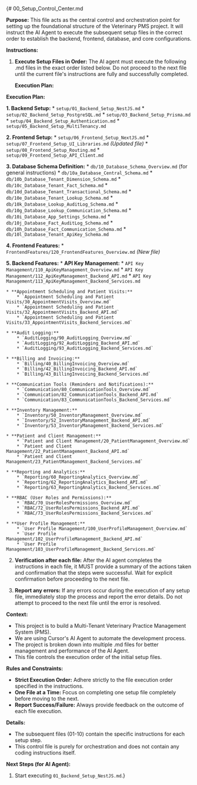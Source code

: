 {# 00_Setup_Control_Center.md

**Purpose:**
This file acts as the central control and orchestration point for setting up the foundational structure of the Veterinary PMS project. It will instruct the AI Agent to execute the subsequent setup files in the correct order to establish the backend, frontend, database, and core configurations.

**Instructions:**

1.  **Execute Setup Files in Order:**  The AI agent must execute the following .md files in the exact order listed below. Do not proceed to the next file until the current file's instructions are fully and successfully completed.

    **Execution Plan:**

**Execution Plan:**

**1. Backend Setup:**
    * `setup/01_Backend_Setup_NestJS.md`
    * `setup/02_Backend_Setup_PostgreSQL.md`
    * `setup/03_Backend_Setup_Prisma.md`
    * `setup/04_Backend_Setup_Authentication.md`
    * `setup/05_Backend_Setup_MultiTenancy.md`

**2. Frontend Setup:**
    * `setup/06_Frontend_Setup_NextJS.md`
    * `setup/07_Frontend_Setup_UI_Libraries.md`  *(Updated file)*
    * `setup/08_Frontend_Setup_Routing.md`
    * `setup/09_Frontend_Setup_API_Client.md`

**3. Database Schema Definition:**
    * `db/10_Database_Schema_Overview.md` (for general instructions)
    * `db/10a_Database_Central_Schema.md`
    * `db/10b_Database_Tenant_Dimension_Schema.md`
    * `db/10c_Database_Tenant_Fact_Schema.md`
    * `db/10d_Database_Tenant_Transactional_Schema.md`
    * `db/10e_Database_Tenant_Lookup_Schema.md`
    * `db/10k_Database_Lookup_AuditLog_Schema.md`
    * `db/10g_Database_Lookup_Communication_Schema.md`
    * `db/10i_Database_App_Settings_Schema.md`
    * `db/10j_Database_Fact_AuditLog_Schema.md`
    * `db/10h_Database_Fact_Communication_Schema.md`
    * `db/10l_Database_Tenant_ApiKey_Schema.md`


**4. Frontend Features:**
    * `FrontendFeatures/120_FrontendFeatures_Overview.md` *(New file)*

**5. Backend Features:**
    * **API Key Management:**
        * `API Key Management/110_ApiKeyManagement_Overview.md`
        * `API Key Management/112_ApiKeyManagement_Backend_API.md`
        * `API Key Management/113_ApiKeyManagement_Backend_Services.md`

    * **Appointment Scheduling and Patient Visits:**
        * `Appointment Scheduling and Patient Visits/30_AppointmentVisits_Overview.md`
        * `Appointment Scheduling and Patient Visits/32_AppointmentVisits_Backend_API.md`
        * `Appointment Scheduling and Patient Visits/33_AppointmentVisits_Backend_Services.md`

    * **Audit Logging:**
        * `AuditLogging/90_AuditLogging_Overview.md`
        * `AuditLogging/92_AuditLogging_Backend_API.md`
        * `AuditLogging/93_AuditLogging_Backend_Services.md`

    * **Billing and Invoicing:**
        * `Billing/40_BillingInvoicing_Overview.md`
        * `Billing/42_BillingInvoicing_Backend_API.md`
        * `Billing/43_BillingInvoicing_Backend_Services.md`

    * **Communication Tools (Reminders and Notifications):**
        * `Communication/80_CommunicationTools_Overview.md`
        * `Communication/82_CommunicationTools_Backend_API.md`
        * `Communication/83_CommunicationTools_Backend_Services.md`

    * **Inventory Management:**
        * `Inventory/50_InventoryManagement_Overview.md`
        * `Inventory/52_InventoryManagement_Backend_API.md`
        * `Inventory/53_InventoryManagement_Backend_Services.md`

    * **Patient and Client Management:**
        * `Patient and Client Management/20_PatientManagement_Overview.md`
        * `Patient and Client Management/22_PatientManagement_Backend_API.md`
        * `Patient and Client Management/23_PatientManagement_Backend_Services.md`

    * **Reporting and Analytics:**
        * `Reporting/60_ReportingAnalytics_Overview.md`
        * `Reporting/62_ReportingAnalytics_Backend_API.md`
        * `Reporting/63_ReportingAnalytics_Backend_Services.md`

    * **RBAC (User Roles and Permissions):**
        * `RBAC/70_UserRolesPermissions_Overview.md`
        * `RBAC/72_UserRolesPermissions_Backend_API.md`
        * `RBAC/73_UserRolesPermissions_Backend_Services.md`

    * **User Profile Management:**
        * `User Profile Management/100_UserProfileManagement_Overview.md`
        * `User Profile Management/102_UserProfileManagement_Backend_API.md`
        * `User Profile Management/103_UserProfileManagement_Backend_Services.md`


2.  **Verification after each file:** After the AI agent completes the instructions in each file, it MUST provide a summary of the actions taken and confirmation that the steps were successful.  Wait for explicit confirmation before proceeding to the next file.

3.  **Report any errors:** If any errors occur during the execution of any setup file, immediately stop the process and report the error details. Do not attempt to proceed to the next file until the error is resolved.

**Context:**

*   This project is to build a Multi-Tenant Veterinary Practice Management System (PMS).
*   We are using Cursor's AI Agent to automate the development process.
*   The project is broken down into multiple .md files for better management and performance of the AI Agent.
*   This file controls the execution order of the initial setup files.

**Rules and Constraints:**

*   **Strict Execution Order:**  Adhere strictly to the file execution order specified in the instructions.
*   **One File at a Time:**  Focus on completing one setup file completely before moving to the next.
*   **Report Success/Failure:**  Always provide feedback on the outcome of each file execution.

**Details:**

*   The subsequent files (01-10) contain the specific instructions for each setup step.
*   This control file is purely for orchestration and does not contain any coding instructions itself.

**Next Steps (for AI Agent):**

1.  Start executing `01_Backend_Setup_NestJS.md`.}